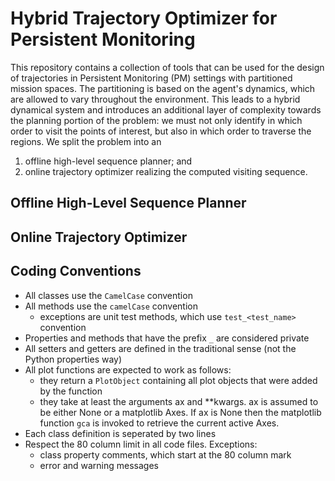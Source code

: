 # Hybrid Trajectory Optimizer for Persistent Monitoring
This repository contains a collection of tools that can be used for the design of trajectories in Persistent Monitoring (PM) settings with partitioned mission spaces. The partitioning is based on the agent's dynamics, which are allowed to vary throughout the environment. This leads to a hybrid dynamical system and introduces an additional layer of complexity towards the planning portion of the problem: we must not only identify in which order to visit the points of interest, but also in which order to traverse the regions. 
We split the problem into an
1. offline high-level sequence planner; and
2. online trajectory optimizer realizing the computed visiting sequence.

## Offline High-Level Sequence Planner

## Online Trajectory Optimizer

## Coding Conventions
- All classes use the `CamelCase` convention
- All methods use the `camelCase` convention
    - exceptions are unit test methods, which use `test_<test_name>` convention
- Properties and methods that have the prefix `_` are considered private
- All setters and getters are defined in the traditional sense (not the Python properties way)
- All plot functions are expected to work as follows:
    - they return a `PlotObject` containing all plot objects that were added by the function
    - they take at least the arguments ax and **kwargs. ax is assumed to be either None or a matplotlib Axes. If ax is None then the matplotlib function `gca` is invoked to retrieve the current active Axes.
- Each class definition is seperated by two lines
- Respect the 80 column limit in all code files. Exceptions:
    - class property comments, which start at the 80 column mark
    - error and warning messages
    